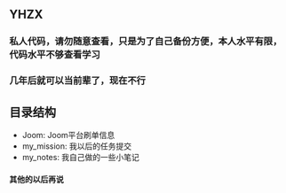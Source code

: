 ## YHZX

### 私人代码，请勿随意查看，只是为了自己备份方便，本人水平有限，代码水平不够查看学习
### 几年后就可以当前辈了，现在不行

## 目录结构
- Joom: Joom平台刷单信息
- my_mission: 我以后的任务提交
- my_notes: 我自己做的一些小笔记
#### 其他的以后再说
